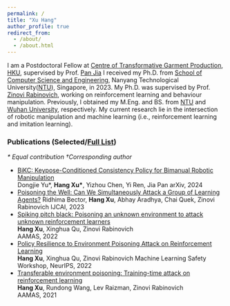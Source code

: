 ```yaml
---
permalink: /
title: "Xu Hang"
author_profile: true
redirect_from: 
  - /about/
  - /about.html
---
```


I am a Postdoctoral Fellow at [Centre of Transformative Garment Production](https://www.transgp.hk/), [HKU](https://www.hku.hk/), supervised by Prof. [Pan Jia](https://www.cs.hku.hk/people/academic-staff/jpan) 
I received my Ph.D. from [School of Computer Science and Engineering](https://www.ntu.edu.sg/computing), Nanyang Technological University([NTU](https://www.ntu.edu.sg/)), Singapore, in 2023.
My Ph.D. was supervised by Prof. [Zinovi Rabinovich](https://www.zinovi.net/), working on reinforcement learning and behaviour manipulation. 
Previously, I obtained my M.Eng. and BS. from [NTU](https://www.ntu.edu.sg/) and [Wuhan University](https://en.whu.edu.cn/), respectively. 
My current research lie in the intersection of robotic manipulation and machine learning (i.e., reinforcement learning and imitation learning).




### Publications (Selected/[Full List](https://scholar.google.com.sg/citations?view_op=list_works&hl=en&hl=en&user=_tNUciIAAAAJ))
*\* Equal contribution †Corresponding author*
- [BiKC: Keypose-Conditioned Consistency Policy for Bimanual Robotic Manipulation](https://arxiv.org/pdf/2406.10093)   
  Dongjie Yu\*, **Hang Xu\***, Yizhou Chen, Yi Ren, Jia Pan
  arXiv, 2024
- [Poisoning the Well: Can We Simultaneously Attack a Group of Learning Agents?](https://www.ijcai.org/proceedings/2023/0386.pdf)
  Ridhima Bector, **Hang Xu**, Abhay Aradhya, Chai Quek, Zinovi Rabinovich
  IJCAI, 2023
- [Spiking pitch black: Poisoning an unknown environment to attack unknown reinforcement learners](https://www.ifaamas.org/Proceedings/aamas2022/pdfs/p1409.pdf)  
  **Hang Xu**, Xinghua Qu, Zinovi Rabinovich  
  AAMAS, 2022
- [Policy Resilience to Environment Poisoning Attack on Reinforcement Learning](https://arxiv.org/pdf/2304.12151)  
  **Hang Xu**, Xinghua Qu, Zinovi Rabinovich
  Machine Learning Safety Workshop, NeurIPS, 2022
- [Transferable environment poisoning: Training-time attack on reinforcement learning](https://ifmas.csc.liv.ac.uk/Proceedings/aamas2021/pdfs/p1398.pdf)  
  **Hang Xu**, Rundong Wang, Lev Raizman, Zinovi Rabinovich  
  AAMAS, 2021  




